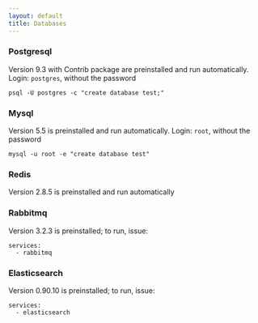 ```yaml
---
layout: default
title: Databases
---
```


### Postgresql

Version 9.3 with Contrib package are preinstalled and run automatically. Login: `postgres`, without the password

    psql -U postgres -c "create database test;"


### Mysql

Version 5.5 is preinstalled and run automatically. Login: `root`, without the password

    mysql -u root -e "create database test"

### Redis

Version 2.8.5 is preinstalled and run automatically

### Rabbitmq

Version 3.2.3 is preinstalled; to run, issue:

    services:
      - rabbitmq

### Elasticsearch

Version 0.90.10 is preinstalled; to run, issue:

    services:
      - elasticsearch
